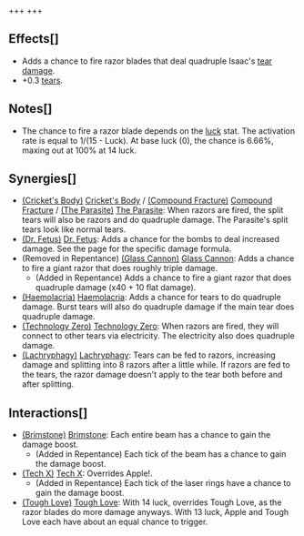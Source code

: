 +++
+++

Effects[]
---------


* Adds a chance to fire razor blades that deal quadruple Isaac's [tear damage](/wiki/Damage "Damage").
* +0.3 [tears](/wiki/Tears "Tears").


Notes[]
-------


* The chance to fire a razor blade depends on the [luck](/wiki/Luck "Luck") stat. The activation rate is equal to 1/(15 - Luck). At base luck (0), the chance is 6.66%, maxing out at 100% at 14 luck.


Synergies[]
-----------


* [(Cricket's Body)](/wiki/Cricket%27s_Body "Cricket's Body") [Cricket's Body](/wiki/Cricket%27s_Body "Cricket's Body") / [(Compound Fracture)](/wiki/Compound_Fracture "Compound Fracture") [Compound Fracture](/wiki/Compound_Fracture "Compound Fracture") / [(The Parasite)](/wiki/The_Parasite "The Parasite") [The Parasite](/wiki/The_Parasite "The Parasite"): When razors are fired, the split tears will also be razors and do quadruple damage. The Parasite's split tears look like normal tears.
* [(Dr. Fetus)](/wiki/Dr._Fetus "Dr. Fetus") [Dr. Fetus](/wiki/Dr._Fetus "Dr. Fetus"): Adds a chance for the bombs to deal increased damage. See the page for the specific damage formula.
* (Removed in Repentance) [(Glass Cannon)](/wiki/Glass_Cannon "Glass Cannon") [Glass Cannon](/wiki/Glass_Cannon "Glass Cannon"): Adds a chance to fire a giant razor that does roughly triple damage.
	+ (Added in Repentance) Adds a chance to fire a giant razor that does quadruple damage (x40 + 10 flat damage).
* [(Haemolacria)](/wiki/Haemolacria "Haemolacria") [Haemolacria](/wiki/Haemolacria "Haemolacria"): Adds a chance for tears to do quadruple damage. Burst tears will also do quadruple damage if the main tear does quadruple damage.
* [(Technology Zero)](/wiki/Technology_Zero "Technology Zero") [Technology Zero](/wiki/Technology_Zero "Technology Zero"): When razors are fired, they will connect to other tears via electricity. The electricity also does quadruple damage.
* [(Lachryphagy)](/wiki/Lachryphagy "Lachryphagy") [Lachryphagy](/wiki/Lachryphagy "Lachryphagy"): Tears can be fed to razors, increasing damage and splitting into 8 razors after a little while. If razors are fed to the tears, the razor damage doesn't apply to the tear both before and after splitting.


Interactions[]
--------------


* [(Brimstone)](/wiki/Brimstone "Brimstone") [Brimstone](/wiki/Brimstone "Brimstone"): Each entire beam has a chance to gain the damage boost.
	+ (Added in Repentance) Each tick of the beam has a chance to gain the damage boost.
* [(Tech X)](/wiki/Tech_X "Tech X") [Tech X](/wiki/Tech_X "Tech X"): Overrides Apple!.
	+ (Added in Repentance) Each tick of the laser rings have a chance to gain the damage boost.
* [(Tough Love)](/wiki/Tough_Love "Tough Love") [Tough Love](/wiki/Tough_Love "Tough Love"): With 14 luck, overrides Tough Love, as the razor blades do more damage anyways. With 13 luck, Apple and Tough Love each have about an equal chance to trigger.


